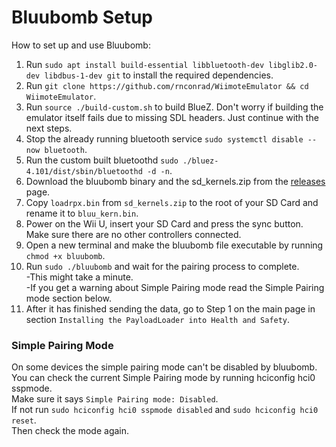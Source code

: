# Bluubomb Setup

How to set up and use Bluubomb:

1. Run `sudo apt install build-essential libbluetooth-dev libglib2.0-dev libdbus-1-dev git` to install the required dependencies.
1. Run `git clone https://github.com/rnconrad/WiimoteEmulator && cd WiimoteEmulator`.
1. Run `source ./build-custom.sh` to build BlueZ. Don't worry if building the emulator itself fails due to missing SDL headers. Just continue with the next steps.
1. Stop the already running bluetooth service `sudo systemctl disable --now bluetooth`.
1. Run the custom built bluetoothd `sudo ./bluez-4.101/dist/sbin/bluetoothd -d -n`.
1. Download the bluubomb binary and the sd_kernels.zip from the [releases](https://github.com/GaryOderNichts/Bluubomb/releases) page. 
1. Copy `loadrpx.bin` from `sd_kernels.zip` to the root of your SD Card and rename it to `bluu_kern.bin`. 
1. Power on the Wii U, insert your SD Card and press the sync button. Make sure there are no other controllers connected.
1. Open a new terminal and make the bluubomb file executable by running `chmod +x bluubomb`.
1. Run `sudo ./bluubomb` and wait for the pairing process to complete.  
	-This might take a minute.  
	-If you get a warning about Simple Pairing mode read the Simple Pairing mode section below.  
1. After it has finished sending the data, go to Step 1 on the main page in section `Installing the PayloadLoader into Health and Safety`.

### Simple Pairing Mode
On some devices the simple pairing mode can't be disabled by bluubomb.  
You can check the current Simple Pairing mode by running hciconfig hci0 sspmode.  
Make sure it says `Simple Pairing mode: Disabled`.  
If not run `sudo hciconfig hci0 sspmode disabled` and `sudo hciconfig hci0 reset`.  
Then check the mode again.  
